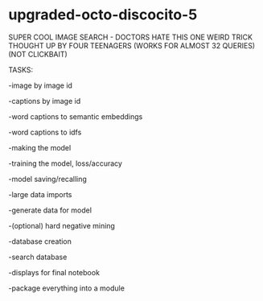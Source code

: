 # upgraded-octo-discocito-5
SUPER COOL IMAGE SEARCH - DOCTORS HATE THIS ONE WEIRD TRICK THOUGHT UP BY FOUR TEENAGERS (WORKS FOR ALMOST 32 QUERIES) (NOT CLICKBAIT)

TASKS:

-image by image id

-captions by image id

-word captions to semantic embeddings

-word captions to idfs

-making the model

-training the model, loss/accuracy

-model saving/recalling

-large data imports

-generate data for model

-(optional) hard negative mining

-database creation

-search database

-displays for final notebook

-package everything into a module
